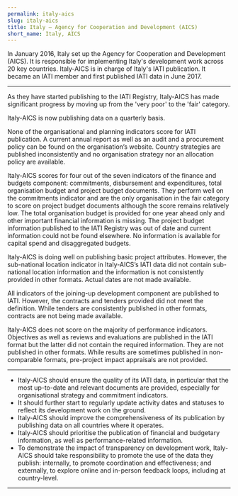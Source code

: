 ```yaml
---
permalink: italy-aics
slug: italy-aics
title: Italy – Agency for Cooperation and Development (AICS)
short_name: Italy, AICS
---
```


In January 2016, Italy set up the Agency for Cooperation and Development (AICS). It is responsible for implementing Italy's development work across 20 key countries. Italy-AICS is in charge of Italy's IATI publication. It became an IATI member and first published IATI data in June 2017.

---

As they have started publishing to the IATI Registry, Italy-AICS has made significant progress by moving up from the 'very poor' to the 'fair' category.

Italy-AICS is now publishing data on a quarterly basis.

None of the organisational and planning indicators score for IATI publication. A current annual report as well as an audit and a procurement policy can be found on the organisation’s website. Country strategies are published inconsistently and no organisation strategy nor an allocation policy are available.

Italy-AICS scores for four out of the seven indicators of the finance and budgets component: commitments, disbursement and expenditures, total organisation budget and project budget documents. They perform well on the commitments indicator and are the only organisation in the fair category to score on project budget documents although the score remains relatively low. The total organisation budget is provided for one year ahead only and other important financial information is missing. The project budget information published to the IATI Registry was out of date and current information could not be found elsewhere. No information is available for capital spend and disaggregated budgets.

Italy-AICS is doing well on publishing basic project attributes. However, the sub-national location indicator in Italy-AICS’s IATI data did not contain sub-national location information and the information is not consistently provided in other formats. Actual dates are not made available.

All indicators of the joining-up development component are published to IATI. However, the contracts and tenders provided did not meet the definition. While tenders are consistently published in other formats, contracts are not being made available.

Italy-AICS does not score on the majority of performance indicators. Objectives as well as reviews and evaluations are published in the IATI format but the latter did not contain the required information. They are not published in other formats. While results are sometimes published in non-comparable formats, pre-project impact appraisals are not provided.

---

 * Italy-AICS should ensure the quality of its IATI data, in particular that the most up-to-date and relevant documents are provided, especially for organisational strategy and commitment indicators.
 * It should further start to regularly update activity dates and statuses to reflect its development work on the ground.
 * Italy-AICS should improve the comprehensiveness of its publication by publishing data on all countries where it operates.
 * Italy-AICS should prioritise the publication of financial and budgetary information, as well as performance-related information.
 * To demonstrate the impact of transparency on development work, Italy-AICS should take responsibility to promote the use of the data they publish: internally, to promote coordination and effectiveness; and externally, to explore online and in-person feedback loops, including at country-level.

---
